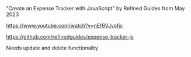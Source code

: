 "Create an Expense Tracker with JavaScript" by Refined Guides from May 2023

https://www.youtube.com/watch?v=nEf6VJvofjc

https://github.com/refinedguides/expense-tracker-js

Needs update and delete functionality